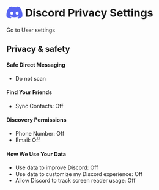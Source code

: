 # <img src="../icons/discord.svg" width="42" align="top"> Discord Privacy Settings

Go to User settings



## Privacy & safety

#### Safe Direct Messaging
- Do not scan

#### Find Your Friends
- Sync Contacts: Off

#### Discovery Permissions
- Phone Number: Off
- Email: Off

#### How We Use Your Data
- Use data to improve Discord: Off
- Use data to customize my Discord experience: Off
- Allow Discord to track screen reader usage: Off
